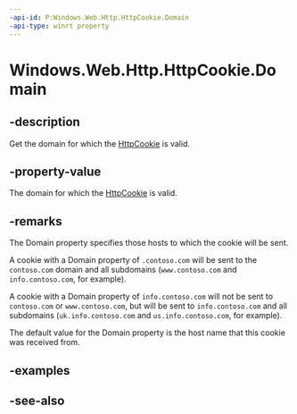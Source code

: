 ```yaml
---
-api-id: P:Windows.Web.Http.HttpCookie.Domain
-api-type: winrt property
---
```


<!-- Property syntax
public string Domain { get; }
-->

# Windows.Web.Http.HttpCookie.Domain

## -description
Get the domain for which the [HttpCookie](httpcookie.md) is valid.

## -property-value
The domain for which the [HttpCookie](httpcookie.md) is valid.

## -remarks
The Domain property specifies those hosts to which the cookie will be sent.

A cookie with a Domain property of `.contoso.com` will be sent to the `contoso.com` domain and all subdomains (`www.contoso.com` and `info.contoso.com`, for example).

A cookie with a Domain property of `info.contoso.com` will not be sent to `contoso.com` or `www.contoso.com`, but will be sent to `info.contoso.com` and all subdomains (`uk.info.contoso.com` and `us.info.contoso.com`, for example).

The default value for the Domain property is the host name that this cookie was received from.

## -examples

## -see-also
